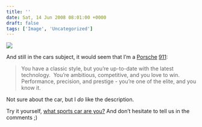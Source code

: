 ```yaml
---
title: ''
date: Sat, 14 Jun 2008 08:01:00 +0000
draft: false
tags: ['Image', 'Uncategorized']
---
```


![](https://madd0.files.wordpress.com/2008/06/rcxxgaq0na7gyi5z6bvasw3a_500.jpg)

And still in the cars subject, it would seem that I’m a [Porsche](http://blogautomobile.fr/tag/porsche/) [911](http://blogautomobile.fr/tag/911/):

> You have a classic style, but you’re up-to-date with the latest technology.  You’re ambitious, competitive, and you love to win.  Performance, precision, and prestige - you’re one of the elite, and you know it.

Not sure about the car, but I _do_ like the description.

Try it yourself, [what sports car are you?](http://www.tomorrowland.us/sportscar/) And don’t hesitate to tell us in the comments ;)